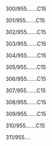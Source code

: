 300/955.......C15 


301/955.......C15 


302/955.......C15 


303/955.......C15 


304/955.......C15 


305/955.......C15 


306/955.......C15 


307/955.......C15 


308/955.......C15 


309/955.......C15 


310/955.......C15 


311/955.... 

